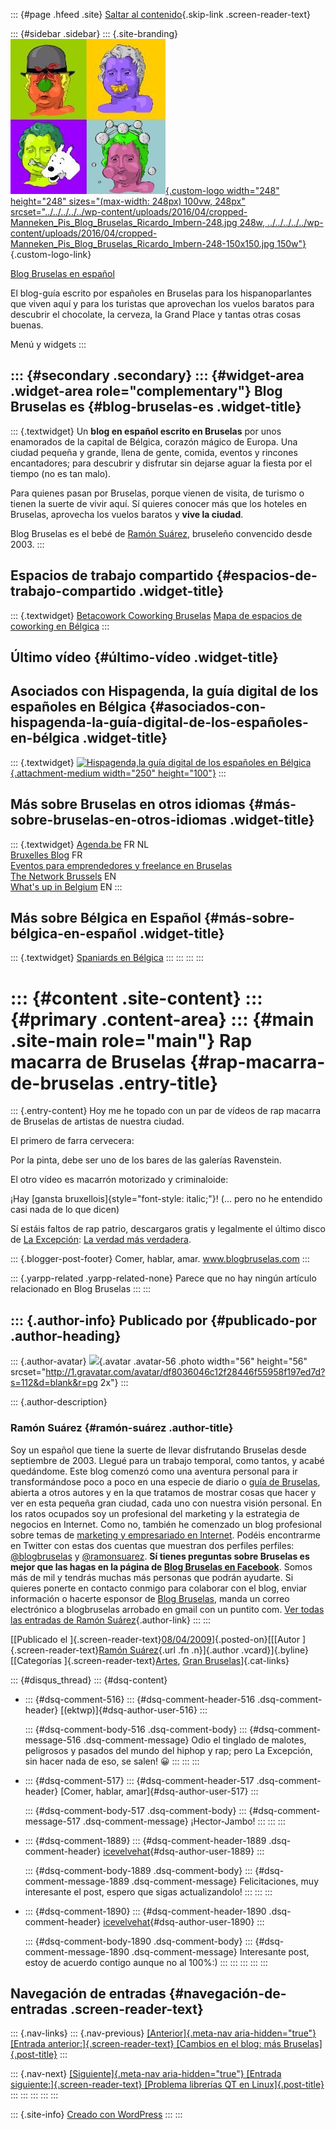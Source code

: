 ::: {#page .hfeed .site}
[Saltar al
contenido](../../../../../index.html?p=293#content){.skip-link
.screen-reader-text}

::: {#sidebar .sidebar}
::: {.site-branding}
[![](../../../../../wp-content/uploads/2016/04/cropped-Manneken_Pis_Blog_Bruselas_Ricardo_Imbern-248.jpg){.custom-logo
width="248" height="248" sizes="(max-width: 248px) 100vw, 248px"
srcset="../../../../../wp-content/uploads/2016/04/cropped-Manneken_Pis_Blog_Bruselas_Ricardo_Imbern-248.jpg 248w, ../../../../../wp-content/uploads/2016/04/cropped-Manneken_Pis_Blog_Bruselas_Ricardo_Imbern-248-150x150.jpg 150w"}](../../../../../index.html){.custom-logo-link}

[Blog Bruselas en español](../../../../../index.html)

El blog-guía escrito por españoles en Bruselas para los hispanoparlantes
que viven aquí y para los turistas que aprovechan los vuelos baratos
para descubrir el chocolate, la cerveza, la Grand Place y tantas otras
cosas buenas.

Menú y widgets
:::

::: {#secondary .secondary}
::: {#widget-area .widget-area role="complementary"}
Blog Bruselas es {#blog-bruselas-es .widget-title}
----------------

::: {.textwidget}
Un **blog en español escrito en Bruselas** por unos enamorados de la
capital de Bélgica, corazón mágico de Europa. Una ciudad pequeña y
grande, llena de gente, comida, eventos y rincones encantadores; para
descubrir y disfrutar sin dejarse aguar la fiesta por el tiempo (no es
tan malo).

Para quienes pasan por Bruselas, porque vienen de visita, de turismo o
tienen la suerte de vivir aquí. Sí quieres conocer más que los hoteles
en Bruselas, aprovecha los vuelos baratos y **vive la ciudad**.

Blog Bruselas es el bebé de [Ramón Suárez](http://www.ramonsuarez.com),
bruseleño convencido desde 2003.
:::

Espacios de trabajo compartido {#espacios-de-trabajo-compartido .widget-title}
------------------------------

::: {.textwidget}
[Betacowork Coworking Bruselas](http://www.betacowork.com) [Mapa de
espacios de coworking en Bélgica](http://coworkingbelgium.com)
:::

Último vídeo {#último-vídeo .widget-title}
------------

Asociados con Hispagenda, la guía digital de los españoles en Bélgica {#asociados-con-hispagenda-la-guía-digital-de-los-españoles-en-bélgica .widget-title}
---------------------------------------------------------------------

::: {.textwidget}
[![Hispagenda,la guía digital de los españoles en
Bélgica](../../../../../wp-content/uploads/2010/04/Hispagenda-250px.gif "Hispagenda, la guía digital de los españoles en Bélgica"){.attachment-medium
width="250" height="100"}](http://www.hispagenda.com)
:::

Más sobre Bruselas en otros idiomas {#más-sobre-bruselas-en-otros-idiomas .widget-title}
-----------------------------------

::: {.textwidget}
[Agenda.be](http://www.agenda.be) FR NL\
[Bruxelles Blog](http://www.bxlblog.be/) FR\
[Eventos para emprendedores y freelance en
Bruselas](http://www.betacowork.com/events/)\
[The Network
Brussels](http://groups.yahoo.com/group/TheNetworkBrussels/) EN\
[What\'s up in Belgium](http://www.whatsupin.be/) EN
:::

Más sobre Bélgica en Español {#más-sobre-bélgica-en-español .widget-title}
----------------------------

::: {.textwidget}
[Spaniards en Bélgica](http://www.spaniards.es/paises/belgica)
:::
:::
:::
:::

::: {#content .site-content}
::: {#primary .content-area}
::: {#main .site-main role="main"}
Rap macarra de Bruselas {#rap-macarra-de-bruselas .entry-title}
=======================

::: {.entry-content}
Hoy me he topado con un par de vídeos de rap macarra de Bruselas de
artistas de nuestra ciudad.

El primero de farra cervecera:

Por la pinta, debe ser uno de los bares de las galerías Ravenstein.

El otro vídeo es macarrón motorizado y criminaloide:

¡Hay [gansta bruxellois]{style="font-style: italic;"}! (... pero no he
entendido casi nada de lo que dicen)

Sí estáis faltos de rap patrio, descargaros gratis y legalmente el
último disco de [La Excepción](http://laexcepcion.net/): [La verdad más
verdadera](http://www.laverdadmasverdadera.com/es/).

::: {.blogger-post-footer}
Comer, hablar, amar. www.blogbruselas.com
:::

::: {.yarpp-related .yarpp-related-none}
Parece que no hay ningún artículo relacionado en Blog Bruselas
:::
:::

::: {.author-info}
Publicado por {#publicado-por .author-heading}
-------------

::: {.author-avatar}
![](http://1.gravatar.com/avatar/df8036046c12f28446f55958f197ed7d?s=56&d=blank&r=pg){.avatar
.avatar-56 .photo width="56" height="56"
srcset="http://1.gravatar.com/avatar/df8036046c12f28446f55958f197ed7d?s=112&d=blank&r=pg 2x"}
:::

::: {.author-description}
### Ramón Suárez {#ramón-suárez .author-title}

Soy un español que tiene la suerte de llevar disfrutando Bruselas desde
septiembre de 2003. Llegué para un trabajo temporal, como tantos, y
acabé quedándome. Este blog comenzó como una aventura personal para ir
transformándose poco a poco en una especie de diario o [guía de
Bruselas](../../../../../index.html), abierta a otros autores y en la
que tratamos de mostrar cosas que hacer y ver en esta pequeña gran
ciudad, cada uno con nuestra visión personal. En los ratos ocupados soy
un profesional del marketing y la estrategia de negocios en Internet.
Como no, también he comenzado un blog profesional sobre temas de
[marketing y empresariado en Internet](http://ramonsuarez.com). Podéis
encontrarme en Twitter con estas dos cuentas que muestran dos perfiles
perfiles: [\@blogbruselas](http://twitter.com/blogbruselas) y
[\@ramonsuarez](http://twitter.com/ramonsuarez). **Sí tienes preguntas
sobre Bruselas es mejor que las hagas en la página de [Blog Bruselas en
Facebook](http://www.facebook.com/blogbruselas)**. Somos más de mil y
tendrás muchas más personas que podrán ayudarte. Si quieres ponerte en
contacto conmigo para colaborar con el blog, enviar información o
hacerte esponsor de [Blog Bruselas](../../../../../index.html), manda un
correo electrónico a blogbruselas arrobado en gmail con un puntito com.
[Ver todas las entradas de Ramón
Suárez](../../../../2010/04/30/index.html?author=2){.author-link}
:::
:::

[[Publicado el
]{.screen-reader-text}[08/04/2009](../../../../../index.html?p=293)]{.posted-on}[[[Autor
]{.screen-reader-text}[Ramón
Suárez](../../../../2010/04/30/index.html?author=2){.url .fn
.n}]{.author .vcard}]{.byline}[[Categorías
]{.screen-reader-text}[Artes](../../../../category/artes/index.html),
[Gran
Bruselas](../../../../category/gran-bruselas/index.html)]{.cat-links}

::: {#disqus_thread}
::: {#dsq-content}
-   ::: {#dsq-comment-516}
    ::: {#dsq-comment-header-516 .dsq-comment-header}
    [(ektwp)]{#dsq-author-user-516}
    :::

    ::: {#dsq-comment-body-516 .dsq-comment-body}
    ::: {#dsq-comment-message-516 .dsq-comment-message}
    Odio el tinglado de malotes, peligrosos y pasados del mundo del
    hiphop y rap; pero La Excepción, sin hacer nada de eso, se salen! 😀
    :::
    :::
    :::

-   ::: {#dsq-comment-517}
    ::: {#dsq-comment-header-517 .dsq-comment-header}
    [Comer, hablar, amar]{#dsq-author-user-517}
    :::

    ::: {#dsq-comment-body-517 .dsq-comment-body}
    ::: {#dsq-comment-message-517 .dsq-comment-message}
    ¡Hector-Jambo!
    :::
    :::
    :::

-   ::: {#dsq-comment-1889}
    ::: {#dsq-comment-header-1889 .dsq-comment-header}
    [icevelvehat](http://www.iacc-la.org/){#dsq-author-user-1889}
    :::

    ::: {#dsq-comment-body-1889 .dsq-comment-body}
    ::: {#dsq-comment-message-1889 .dsq-comment-message}
    Felicitaciones, muy interesante el post, espero que sigas
    actualizandolo!
    :::
    :::
    :::

-   ::: {#dsq-comment-1890}
    ::: {#dsq-comment-header-1890 .dsq-comment-header}
    [icevelvehat](http://www.iacc-la.org/){#dsq-author-user-1890}
    :::

    ::: {#dsq-comment-body-1890 .dsq-comment-body}
    ::: {#dsq-comment-message-1890 .dsq-comment-message}
    Interesante post, estoy de acuerdo contigo aunque no al 100%:)
    :::
    :::
    :::
:::
:::

Navegación de entradas {#navegación-de-entradas .screen-reader-text}
----------------------

::: {.nav-links}
::: {.nav-previous}
[[Anterior]{.meta-nav aria-hidden="true"} [Entrada
anterior:]{.screen-reader-text} [Cambios en el blog: más
Bruselas]{.post-title}](../../../../../index.html?p=292)
:::

::: {.nav-next}
[[Siguiente]{.meta-nav aria-hidden="true"} [Entrada
siguiente:]{.screen-reader-text} [Problema librerías QT en
Linux]{.post-title}](../../../../../index.html?p=294)
:::
:::
:::
:::
:::

::: {.site-info}
[Creado con WordPress](https://es.wordpress.org/)
:::
:::
